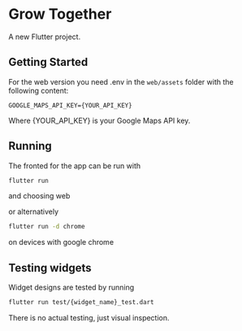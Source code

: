 # Grow Together

A new Flutter project.

## Getting Started

For the web version you need .env in the `web/assets` folder with the following content:
```
GOOGLE_MAPS_API_KEY={YOUR_API_KEY}
```

Where {YOUR_API_KEY} is your Google Maps API key.

## Running
The fronted for the app can be run with
```bash
flutter run
```
and choosing web

or alternatively
```bash
flutter run -d chrome
```
on devices with google chrome

## Testing widgets
Widget designs are tested by running
```bash
flutter run test/{widget_name}_test.dart
```

There is no actual testing, just visual inspection.
